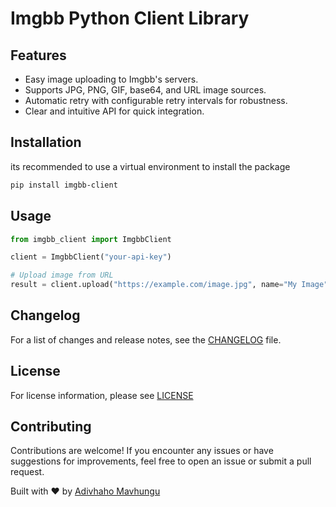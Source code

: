 # Imgbb Python Client Library

## Features

- Easy image uploading to Imgbb's servers.
- Supports JPG, PNG, GIF, base64, and URL image sources.
- Automatic retry with configurable retry intervals for robustness.
- Clear and intuitive API for quick integration.

## Installation

its recommended to use a virtual environment to install the package

```bash
pip install imgbb-client
```

## Usage

```python
from imgbb_client import ImgbbClient

client = ImgbbClient("your-api-key")

# Upload image from URL
result = client.upload("https://example.com/image.jpg", name="My Image", expiration=3600)

```

## Changelog

For a list of changes and release notes, see the [CHANGELOG](CHANGELOG.md) file.

## License

For license information, please see [LICENSE](AfricanUnboundLicense.md)

## Contributing

Contributions are welcome! If you encounter any issues or have suggestions for improvements, feel free to open an issue or submit a pull request.

Built with ❤️ by [Adivhaho Mavhungu](https://twitter.com/adivhaho_dev)
